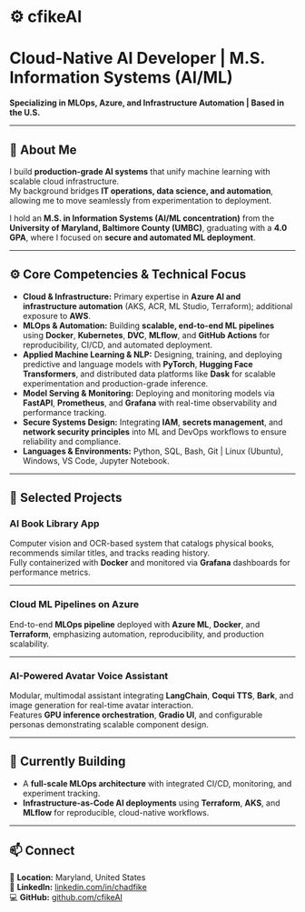 # ⚙️ cfikeAI

# Cloud-Native AI Developer | M.S. Information Systems (AI/ML)
**Specializing in MLOps, Azure, and Infrastructure Automation | Based in the U.S.**

---

## 🧠 About Me
I build **production-grade AI systems** that unify machine learning with scalable cloud infrastructure.  
My background bridges **IT operations, data science, and automation**, allowing me to move seamlessly from experimentation to deployment.  

I hold an **M.S. in Information Systems (AI/ML concentration)** from the **University of Maryland, Baltimore County (UMBC)**, graduating with a **4.0 GPA**, where I focused on **secure and automated ML deployment**.

---

## ⚙️ Core Competencies & Technical Focus

- **Cloud & Infrastructure:** Primary expertise in **Azure AI and infrastructure automation** (AKS, ACR, ML Studio, Terraform); additional exposure to **AWS**.  
- **MLOps & Automation:** Building **scalable, end-to-end ML pipelines** using **Docker**, **Kubernetes**, **DVC**, **MLflow**, and **GitHub Actions** for reproducibility, CI/CD, and automated deployment.  
- **Applied Machine Learning & NLP:** Designing, training, and deploying predictive and language models with **PyTorch**, **Hugging Face Transformers**, and distributed data platforms like **Dask** for scalable experimentation and production-grade inference.  
- **Model Serving & Monitoring:** Deploying and monitoring models via **FastAPI**, **Prometheus**, and **Grafana** with real-time observability and performance tracking.  
- **Secure Systems Design:** Integrating **IAM**, **secrets management**, and **network security principles** into ML and DevOps workflows to ensure reliability and compliance.  
- **Languages & Environments:** Python, SQL, Bash, Git | Linux (Ubuntu), Windows, VS Code, Jupyter Notebook.

---

## 🚀 Selected Projects

### **AI Book Library App**
Computer vision and OCR-based system that catalogs physical books, recommends similar titles, and tracks reading history.  
Fully containerized with **Docker** and monitored via **Grafana** dashboards for performance metrics.

---

### **Cloud ML Pipelines on Azure**
End-to-end **MLOps pipeline** deployed with **Azure ML**, **Docker**, and **Terraform**, emphasizing automation, reproducibility, and production scalability.

---

### **AI-Powered Avatar Voice Assistant**
Modular, multimodal assistant integrating **LangChain**, **Coqui TTS**, **Bark**, and image generation for real-time avatar interaction.  
Features **GPU inference orchestration**, **Gradio UI**, and configurable personas demonstrating scalable component design.

---

## 🔭 Currently Building
- A **full-scale MLOps architecture** with integrated CI/CD, monitoring, and experiment tracking.  
- **Infrastructure-as-Code AI deployments** using **Terraform**, **AKS**, and **MLflow** for reproducible, cloud-native workflows.

---

## 📫 Connect
📍 **Location:** Maryland, United States  
💼 **LinkedIn:** [linkedin.com/in/chadfike](https://www.linkedin.com/in/chadfike)  
💻 **GitHub:** [github.com/cfikeAI](https://github.com/cfikeAI)
